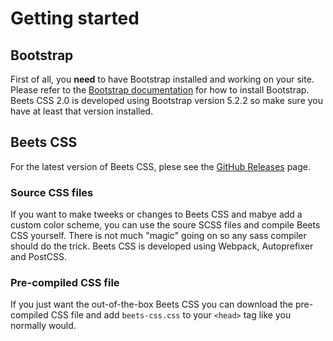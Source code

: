 # Getting started

## Bootstrap

First of all, you **need** to have Bootstrap installed and working on your site. Please refer to the [Bootstrap documentation](https://getbootstrap.com/docs/5.2/getting-started/download/) for how to install Bootstrap. Beets CSS 2.0 is developed using Bootstrap version 5.2.2 so make sure you have at least that version installed.

## Beets CSS

For the latest version of Beets CSS, plese see the [GitHub Releases](https://github.com/jonasbirkelof/beets-css/releases) page.

### Source CSS files

If you want to make tweeks or changes to Beets CSS and mabye add a custom color scheme, you can use the soure SCSS files and compile Beets CSS yourself. There is not much "magic" going on so any sass compiler should do the trick. Beets CSS is developed using Webpack, Autoprefixer and PostCSS.

### Pre-compiled CSS file

If you just want the out-of-the-box Beets CSS you can download the pre-compiled CSS file and add `beets-css.css` to your `<head>` tag like you normally would.